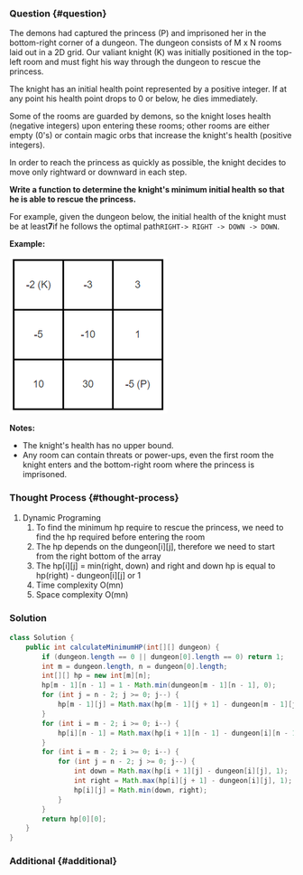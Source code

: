 ### Question {#question}

The demons had captured the princess \(P\) and imprisoned her in the bottom-right corner of a dungeon. The dungeon consists of M x N rooms laid out in a 2D grid. Our valiant knight \(K\) was initially positioned in the top-left room and must fight his way through the dungeon to rescue the princess.

The knight has an initial health point represented by a positive integer. If at any point his health point drops to 0 or below, he dies immediately.

Some of the rooms are guarded by demons, so the knight loses health \(negative integers\) upon entering these rooms; other rooms are either empty \(0's\) or contain magic orbs that increase the knight's health \(positive integers\).

In order to reach the princess as quickly as possible, the knight decides to move only rightward or downward in each step.

**Write a function to determine the knight's minimum initial health so that he is able to rescue the princess.**

For example, given the dungeon below, the initial health of the knight must be at least**7**if he follows the optimal path`RIGHT-> RIGHT -> DOWN -> DOWN`.

**Example:**

![](/assets/174.PNG)

**Notes:**

* The knight's health has no upper bound.
* Any room can contain threats or power-ups, even the first room the knight enters and the bottom-right room where the princess is imprisoned.

### Thought Process {#thought-process}

1. Dynamic Programing
   1. To find the minimum hp require to rescue the princess, we need to find the hp required before entering the room
   2. The hp depends on the dungeon\[i\]\[j\], therefore we need to start from the right bottom of the array
   3. The hp\[i\]\[j\] = min\(right, down\) and right and down hp is equal to hp\(right\) - dungeon\[i\]\[j\] or 1
   4. Time complexity O\(mn\)
   5. Space complexity O\(mn\)

### Solution

```java
class Solution {
    public int calculateMinimumHP(int[][] dungeon) {
        if (dungeon.length == 0 || dungeon[0].length == 0) return 1;
        int m = dungeon.length, n = dungeon[0].length;
        int[][] hp = new int[m][n];
        hp[m - 1][n - 1] = 1 - Math.min(dungeon[m - 1][n - 1], 0);
        for (int j = n - 2; j >= 0; j--) {
            hp[m - 1][j] = Math.max(hp[m - 1][j + 1] - dungeon[m - 1][j], 1);
        }
        for (int i = m - 2; i >= 0; i--) {
            hp[i][n - 1] = Math.max(hp[i + 1][n - 1] - dungeon[i][n - 1], 1);
        }
        for (int i = m - 2; i >= 0; i--) {
            for (int j = n - 2; j >= 0; j--) {
                int down = Math.max(hp[i + 1][j] - dungeon[i][j], 1);
                int right = Math.max(hp[i][j + 1] - dungeon[i][j], 1);
                hp[i][j] = Math.min(down, right);
            }
        }
        return hp[0][0];
    }
}
```

### Additional {#additional}



